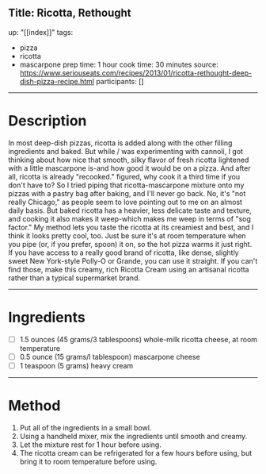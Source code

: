 Title: Ricotta, Rethought
---
up: "[[index]]"
tags:
  - pizza
  - ricotta
  - mascarpone
prep time: 1 hour
cook time: 30 minutes
source: https://www.seriouseats.com/recipes/2013/01/ricotta-rethought-deep-dish-pizza-recipe.html
participants: []
---
# Description
In most deep-dish pizzas, ricotta is added along with the other filling ingredients and baked. But while / was experimenting with cannoli, I got thinking about how nice that smooth, silky flavor of fresh ricotta lightened with a little mascarpone is-and how good it would be on a pizza. And after all, ricotta is already "recooked." figured, why cook it a third time if you don't have to? So I tried piping that ricotta-mascarpone mixture onto my pizzas with a pastry bag after baking, and I'll never go back. No, it's "not really Chicago," as people seem to love pointing out to me on an almost daily basis. But baked ricotta has a heavier, less delicate taste and texture, and cooking it also makes it weep-which makes me weep in terms of "sog factor." My method lets you taste the ricotta at its creamiest and best, and I think it looks pretty cool, too. Just be sure it's at room temperature when you pipe (or, if you prefer, spoon) it on, so the hot pizza warms it just right. If you have access to a really good brand of ricotta, like dense, slightly sweet New York-style Polly-O or Grande, you can use it straight. If you can't find those, make this creamy, rich Ricotta Cream using an artisanal ricotta rather than a typical supermarket brand.

---

# Ingredients
- [ ] 1.5 ounces (45 grams/3 tablespoons) whole-milk ricotta cheese, at room temperature
- [ ] 0.5 ounce (15 grams/l tablespoon) mascarpone cheese
- [ ] 1 teaspoon (5 grams) heavy cream

---

# Method
1. Put all of the ingredients in a small bowl.
2. Using a handheld mixer, mix the ingredients until smooth and creamy.
3. Let the mixture rest for 1 hour before using.
4. The ricotta cream can be refrigerated for a few hours before using, but bring it to room temperature before using.